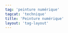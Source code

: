 ```yaml
---
tag: 'peinture numérique'
tagcat: 'technique'
title: 'Peinture numérique'
layout: 'tag-layout'
---
```

